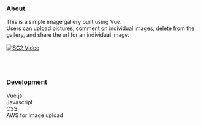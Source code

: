 ### About

This is a simple image gallery built using Vue.</br>
Users can upload pictures, comment on individual images, delete from the gallery, and share the url for an individual image. 
</br>
</br>
[![SC2 Video](image-gallery.gif)](https://youtu.be/4vcI8dj3NI8 "Click to Watch a Small Demo!")

</br>
</br>

### Development
Vue.js </br>
Javascript </br>
CSS </br>
AWS for image upload </br>
